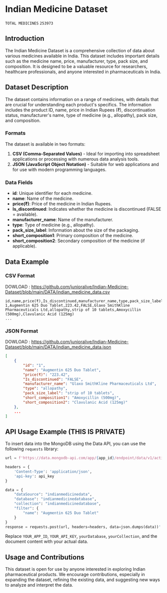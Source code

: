 # Indian Medicine Dataset

`TOTAL MEDICINES` `253973`

## Introduction
The Indian Medicine Dataset is a comprehensive collection of data about various medicines available in India. This dataset includes important details such as the medicine name, price, manufacturer, type, pack size, and composition. It is designed to be a valuable resource for researchers, healthcare professionals, and anyone interested in pharmaceuticals in India.

## Dataset Description
The dataset contains information on a range of medicines, with details that are crucial for understanding each product's specifics. The information includes the product ID, name, price in Indian Rupees (₹), discontinuation status, manufacturer's name, type of medicine (e.g., allopathy), pack size, and composition.

### Formats
The dataset is available in two formats:
1. **CSV (Comma-Separated Values)** - Ideal for importing into spreadsheet applications or processing with numerous data analysis tools.
2. **JSON (JavaScript Object Notation)** - Suitable for web applications and for use with modern programming languages.

### Data Fields
- **id**: Unique identifier for each medicine.
- **name**: Name of the medicine.
- **price(₹)**: Price of the medicine in Indian Rupees.
- **Is_discontinued**: Indicates whether the medicine is discontinued (FALSE = available).
- **manufacturer_name**: Name of the manufacturer.
- **type**: Type of medicine (e.g., allopathy).
- **pack_size_label**: Information about the size of the packaging.
- **short_composition1**: Primary composition of the medicine.
- **short_composition2**: Secondary composition of the medicine (if applicable).

## Data Example

### CSV Format

DOWLOAD : https://github.com/junioralive/Indian-Medicine-Dataset/blob/main/DATA/indian_medicine_data.csv

```
id,name,price(₹),Is_discontinued,manufacturer_name,type,pack_size_label,short_composition1,short_composition2
1,Augmentin 625 Duo Tablet,223.42,FALSE,Glaxo SmithKline Pharmaceuticals Ltd,allopathy,strip of 10 tablets,Amoxycillin (500mg),Clavulanic Acid (125mg)
...
```

### JSON Format

DOWLOAD : https://github.com/junioralive/Indian-Medicine-Dataset/blob/main/DATA/indian_medicine_data.json

```json
[
    {
        "id": "1",
        "name": "Augmentin 625 Duo Tablet",
        "price(₹)": "223.42",
        "Is_discontinued": "FALSE",
        "manufacturer_name": "Glaxo SmithKline Pharmaceuticals Ltd",
        "type": "allopathy",
        "pack_size_label": "strip of 10 tablets",
        "short_composition1": "Amoxycillin (500mg)",
        "short_composition2": "Clavulanic Acid (125mg)"
    },
    ...
]
```

## API Usage Example (THIS IS PRIVATE)
To insert data into the MongoDB using the Data API, you can use the following `requests` library:

```python
url = f'https://data.mongodb-api.com/app/{app_id}/endpoint/data/v1/action/findOne'

headers = {
    'Content-Type': 'application/json',
    'api-key': api_key
}

data = {
    "dataSource": "indianmedicinedata",
    "database": "indianmedicinedatabase",
    "collection": "indianmedicinedatabase",
    "filter": {
        "name": "Augmentin 625 Duo Tablet"
    }
}
response = requests.post(url, headers=headers, data=json.dumps(data))'
```

Replace `YOUR_APP_ID`, `YOUR_API_KEY`, `yourDatabase`, `yourCollection`, and the document content with your actual data.

## Usage and Contributions
This dataset is open for use by anyone interested in exploring Indian pharmaceutical products. We encourage contributions, especially in expanding the dataset, refining the existing data, and suggesting new ways to analyze and interpret the data.
